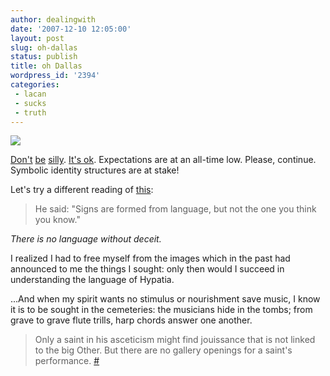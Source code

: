 ```yaml
---
author: dealingwith
date: '2007-12-10 12:05:00'
layout: post
slug: oh-dallas
status: publish
title: oh Dallas
wordpress_id: '2394'
categories:
 - lacan
 - sucks
 - truth
---
```


![][1]

[Don't][2] [be][3] [silly][4]. [It's ok][5]. Expectations are at an all-time
low. Please, continue. Symbolic identity structures are at stake!

Let's try a different reading of [this][6]:

> He said: "Signs are formed from language, but not the one you think you
know."

_There is no language without deceit._

I realized I had to free myself from the images which in the past had
announced to me the things I sought: only then would I succeed in
understanding the language of Hypatia.

...And when my spirit wants no stimulus or nourishment save music, I know it
is to be sought in the cemeteries: the musicians hide in the tombs; from grave
to grave flute trills, harp chords answer one another.

> Only a saint in his asceticism might find jouissance that is not linked to
the big Other. But there are no gallery openings for a saint's performance.
[#][7]

   [1]: http://danielsjourney.com/blog/files/2007/12/thehandtalkt128391026208281250.jpg

   [2]: http://dealingwith.livejournal.com/591243.html

   [3]: http://dealingwith.livejournal.com/599411.html

   [4]: http://dealingwith.livejournal.com/599921.html

   [5]: http://dealingwith.livejournal.com/622737.html

   [6]: http://dealingwith.livejournal.com/580597.html

   [7]: http://dealingwith.livejournal.com/587849.html

